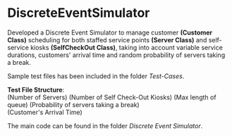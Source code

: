 # DiscreteEventSimulator

Developed a Discrete Event Simulator to manage customer **(Customer Class)** scheduling for both staffed service points **(Server Class)** and self-service kiosks **(SelfCheckOut Class)**, taking into account variable service durations, customers' arrival time and random probability of servers taking a break.

Sample test files has been included in the folder _Test-Cases_. 

**Test File Structure**:  
(Number of Servers) (Number of Self Check-Out Kiosks) (Max length of queue) (Probability of servers taking a break)  
(Customer's Arrival Time)

The main code can be found in the folder _Discrete Event Simulator_.
